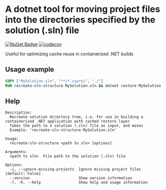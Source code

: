 # A dotnet tool for moving project files into the directories specified by the solution (.sln) file

[![NuGet Badge](https://img.shields.io/nuget/v/RecreateSolutionStructure)](https://www.nuget.org/packages/RecreateSolutionStructure/)
[![codecov](https://codecov.io/gh/rosenbjerg/recreate-sln-structure/branch/main/graph/badge.svg)](https://codecov.io/gh/rosenbjerg/recreate-sln-structure)

Useful for optimizing cache reuse in containerized .NET builds

## Usage example

```dockerfile
COPY ["MySolution.sln", "**/*.csproj", "./"]
RUN recreate-sln-structure MySolution.sln && dotnet restore MySolution.sln
```

## Help

```
Description:
  Recreate solution directory tree, i.e. for use in building a containerized .NET application with cached restore layer
  Takes the path to a solution (.sln) file as input, and moves
  Example: 'recreate-sln-structure MySolution.sln'

Usage:
  recreate-sln-structure <path to sln> [options]

Arguments:
  <path to sln>  File path to the solution (.sln) file

Options:
  -i, --ignore-missing-projects  Ignore missing project files [default: False]
  --version                      Show version information
  -?, -h, --help                 Show help and usage information
```
